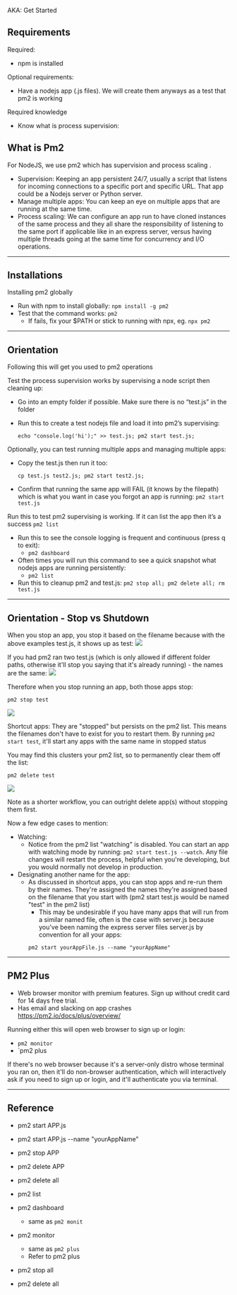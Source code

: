
AKA: Get Started

## Requirements

Required:
- npm is installed

Optional requirements:
- Have a nodejs app (.js files). We will create them anyways as a test that pm2 is working

Required knowledge  
- Know what is process supervision: 
## What is Pm2

For NodeJS, we use pm2 which has supervision and process scaling .
- Supervision: Keeping an app persistent 24/7, usually a script that listens for incoming connections to a specific port and specific URL. That app could be a Nodejs server or Python server. 
- Manage multiple apps: You can keep an eye on multiple apps that are running at the same time.
- Process scaling: We can configure an app run to have cloned instances of the same process and they all share the responsibility of listening to the same port if applicable like in an express server, versus having multiple threads going at the same time for concurrency and I/O operations.
  

---

## Installations

Installing pm2 globally  
- Run with npm to install globally: `npm install -g pm2`
- Test that the command works: `pm2` 
	- If fails, fix your $PATH or stick to running with npx, eg. `npx pm2`

---


## Orientation

Following this will get you used to pm2 operations

Test the process supervision works by supervising a node script then cleaning up:
- Go into an empty folder if possible. Make sure there is no “test.js” in the folder
- Run this to create a test nodejs file and load it into pm2’s supervising: 

    ```
    echo "console.log('hi');" >> test.js; pm2 start test.js;
    ```

Optionally, you can test running multiple apps and managing multiple apps:
- Copy the test.js then run it too:
	```
	cp test.js test2.js; pm2 start test2.js;
	```
- Confirm that running the same app will FAIL (it knows by the filepath) which is what you want in case you forgot an app is running: `pm2 start test.js`

Run this to test pm2 supervising is working. If it can list the app then it’s a success `pm2 list`
- Run this to see the console logging is frequent and continuous (press q to exit):
	- `pm2 dashboard` 
- Often times you will run this command to see a quick snapshot what nodejs apps are running persistently:
	- `pm2 list`
- Run this to cleanup pm2 and test.js: `pm2 stop all; pm2 delete all; rm test.js`

---

## Orientation - Stop vs Shutdown

When you stop an app, you stop it based on the filename because with the above examples test.js, it shows up as test:
![](https://i.imgur.com/xw36DcZ.png)

If you had pm2 ran two test.js (which is only allowed if different folder paths, otherwise it'll stop you saying that it's already running) - the names are the same:
![](https://i.imgur.com/CwJf44s.png)

Therefore when you stop running an app, both those apps stop:
```
pm2 stop test
```

![](https://i.imgur.com/S74JRnc.png)

Shortcut apps: They are "stopped" but persists on the pm2 list. This means the filenames don't have to exist for you to restart them. By running `pm2 start test`, it'll start any apps with the same name in stopped status

You may find this clusters your pm2 list, so to permanently clear them off the list:
```
pm2 delete test
```
![](https://i.imgur.com/8qJHIsy.png)

Note as a shorter workflow, you can outright delete app(s) without stopping them first.

Now a few edge cases to mention:
- Watching:
	- Notice from the pm2 list "watching" is disabled. You can start an app with watching mode by running: `pm2 start test.js --watch`. Any file changes will restart the process, helpful when you're developing, but you would normally not develop in production.
- Designating another name for the app:
	- As discussed in shortcut apps, you can stop apps and re-run them by their names. They're assigned the names they're assigned based on the filename that you start with (pm2 start test.js would be named "test" in the pm2 list)
		- This may be undesirable if you have many apps that will run from a similar named file, often is the case with server.js because you've been naming the express server files server.js by convention for all your apps:
		```
		pm2 start yourAppFile.js --name "yourAppName"
		```

---

## PM2 Plus

- Web browser monitor with premium features. Sign up without credit card for 14 days free trial.
- Has email and slacking on app crashes https://pm2.io/docs/plus/overview/
	
Running either this will open web browser to sign up or login:
- `pm2 monitor`
- `pm2 plus

If there's no web browser because it's a server-only distro whose terminal you ran on, then it'll do non-browser authentication, which will interactively ask if you need to sign up or login, and it'll authenticate you via terminal.

---

## Reference

- pm2 start APP.js
- pm2 start APP.js --name "yourAppName"

- pm2 stop APP
- pm2 delete APP
- pm2 delete all

- pm2 list
- pm2 dashboard
	- same as `pm2 monit`
- pm2 monitor
	- same as `pm2 plus`
	- Refer to pm2 plus

- pm2 stop all
- pm2 delete all
